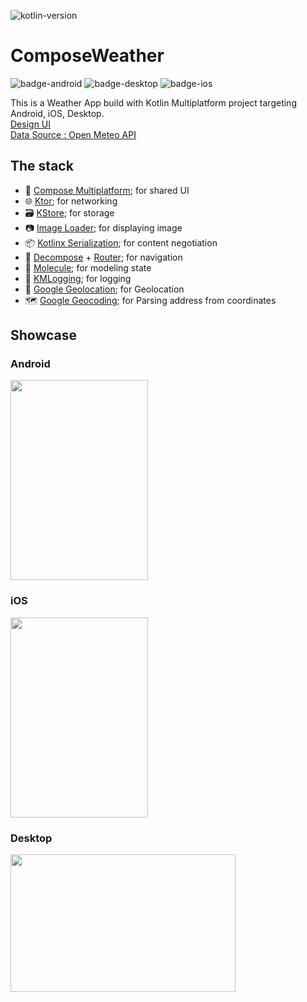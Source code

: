 ![kotlin-version](https://img.shields.io/badge/kotlin-2.0.10-blue?logo=kotlin)

# ComposeWeather

![badge-android](http://img.shields.io/badge/platform-android-6EDB8D.svg?style=flat)
![badge-desktop](http://img.shields.io/badge/platform-desktop-4D76CD.svg?style=flat)
![badge-ios](http://img.shields.io/badge/platform-ios-EAEAEA.svg?style=flat)

This is a Weather App build with Kotlin Multiplatform project targeting Android, iOS, Desktop.
</br>[Design UI](https://www.figma.com/file/WcIDvSIYffe9CPHu0d6HE8/Weather-App-UI-Design-(Community)?type=design&node-id=2-811&mode=design&t=PP1EohUkLxOm39Tp-0)
</br>[Data Source : Open Meteo API](https://open-meteo.com/en/docs)

## The stack
- 🧩 [Compose Multiplatform](https://github.com/JetBrains/compose-multiplatform); for shared UI
- 🌐 [Ktor](https://github.com/ktorio/ktor); for networking
- 🗃️ [KStore](https://github.com/xxfast/KStore); for storage
- 📷 [Image Loader](https://github.com/qdsfdhvh/compose-imageloader); for displaying image
- 📦 [Kotlinx Serialization](https://github.com/Kotlin/kotlinx.serialization); for content negotiation
- 🚏 [Decompose](https://github.com/arkivanov/Decompose) + [Router](https://github.com/xxfast/Decompose-Router); for navigation
- 🧪 [Molecule](https://github.com/cashapp/molecule); for modeling state
- 🔖 [KMLogging](https://github.com/LighthouseGames/KmLogging); for logging
- 📍 [Google Geolocation](https://developers.google.com/maps/documentation/geolocation/overview); for Geolocation
- 🗺️ [Google Geocoding](https://developers.google.com/maps/documentation/geocoding/overview); for Parsing address from coordinates

## Showcase

### Android
<img src="https://github.com/andrea-liu87/compose-weather/blob/master/docs/android.gif" width="220" height="320">

### iOS
<img src="https://github.com/andrea-liu87/compose-weather/blob/master/docs/ios.gif" width="220" height="320">

### Desktop
<img src="https://github.com/andrea-liu87/compose-weather/blob/master/docs/desktop.gif" width="360" height="220">
